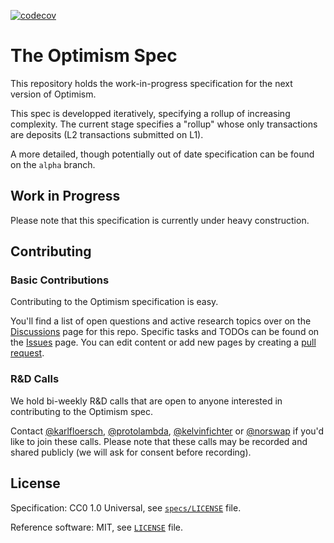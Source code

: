 [![codecov](https://codecov.io/gh/ethereum-optimism/optimistic-specs/branch/main/graph/badge.svg?token=19JPIN9XPB)](https://codecov.io/gh/ethereum-optimism/optimistic-specs)

# The Optimism Spec

This repository holds the work-in-progress specification for the next version of
Optimism.

This spec is developped iteratively, specifying a rollup of increasing
complexity. The current stage specifies a "rollup" whose only transactions are
deposits (L2 transactions submitted on L1).

A more detailed, though potentially out of date specification can be found on
the `alpha` branch.

## Work in Progress

Please note that this specification is currently under heavy construction.

## Contributing

### Basic Contributions

Contributing to the Optimism specification is easy.

You'll find a list of open questions and active research topics over on the
[Discussions] page for this repo. Specific tasks and TODOs can be found on the
[Issues] page. You can edit content or add new pages by creating a [pull
request].

[Discussions]: https://github.com/ethereum-optimism/optimistic-specs/discussions
[Issues]: https://github.com/ethereum-optimism/optimistic-specs/issues
[pull request]: https://github.com/ethereum-optimism/optimistic-specs/pulls

### R&D Calls

We hold bi-weekly R&D calls that are open to anyone interested in contributing
to the Optimism spec.

Contact [@karlfloersch], [@protolambda], [@kelvinfichter] or [@norswap] if you'd
like to join these calls. Please note that these calls may be recorded and
shared publicly (we will ask for consent before recording).

[@karlfloersch]: https://twitter.com/karl_dot_tech/
[@protolambda]: https://github.com/protolambda/
[@kelvinfichter]: https://twitter.com/kelvinfichter
[@norswap]: https://twitter.com/norswap

## License

Specification: CC0 1.0 Universal, see [`specs/LICENSE`](./specs/LICENSE) file.

Reference software: MIT, see [`LICENSE`](./LICENSE) file.
